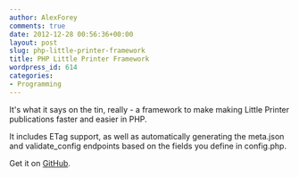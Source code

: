 ```yaml
---
author: AlexForey
comments: true
date: 2012-12-28 00:56:36+00:00
layout: post
slug: php-little-printer-framework
title: PHP Little Printer Framework
wordpress_id: 614
categories:
- Programming
---
```


It's what it says on the tin, really - a framework to make making Little Printer publications faster and easier in PHP.

It includes ETag support, as well as automatically generating the meta.json and validate_config endpoints based on the fields you define in config.php.

Get it on [GitHub](https://github.com/alfo/PHP-LittlePrinter).
